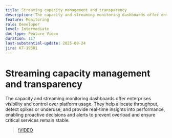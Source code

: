 ```yaml
---
title: Streaming capacity management and transparency
description: The capacity and streaming monitoring dashboards offer enterprises visibility and control over platform usage. They help allocate throughput, detect spikes or underuse, and provide real-time insights into performance, enabling proactive decisions and alerts to prevent overload and ensure critical services remain stable.
feature: Monitoring
role: Developer
level: Intermediate
doc-type: Feature Video
duration: 117
last-substantial-update: 2025-09-24
jira: KT-19301
---
```


# Streaming capacity management and transparency

The capacity and streaming monitoring dashboards offer enterprises visibility and control over platform usage. They help allocate throughput, detect spikes or underuse, and provide real-time insights into performance, enabling proactive decisions and alerts to prevent overload and ensure critical services remain stable.

>[!VIDEO](https://video.tv.adobe.com/v/3475272/?learn=on&enablevpops)
